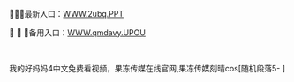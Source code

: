 <p>
	🥃🥃🥃最新入口：<a href="http://www.baidu.com/link?url=6MA2SWnO3Raqke39an_0PUxosM6ZrUGzi1BN9tNnlPW&wd">WWW.2ubq.PPT</a> 
	<p>
		👾
👾
👾备用入口：<a href="http://www.baidu.com/link?url=6MA2SWnO3Raqke39an_0PUxosM6ZrUGzi1BN9tNnlPW&wd">WWW.qmdavy.UPOU</a> 
	</p>
	<p>
		<br />
	</p>
	<p>
		我的好妈妈4中文免费看视频，果冻传媒在线官网,果冻传媒刻晴cos[随机段落5-
]
	</p>
